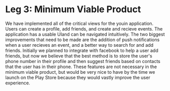 # Leg 3: Minimum Viable Product

We have implemented all of the critical views for the youin application. 
Users can create a profile, add friends, and create and recieve events. 
The application has a usable UIand can be navigated intuitively. The two 
biggest improvements that need to be made are the addition of push 
notifications when a user recieves an event, and a better way to search for 
and add friends. Initially we planned to integrate with facebook to help a 
user add friends, but now we believe that the best method is to store the 
user's phone number in their profile and then suggest friends based on 
contacts that the user has in their phone. These features are not necessary 
in the minimum viable product, but would be very nice to have by the time we 
launch on the Play Store because they would vastly improve the user 
experience.
